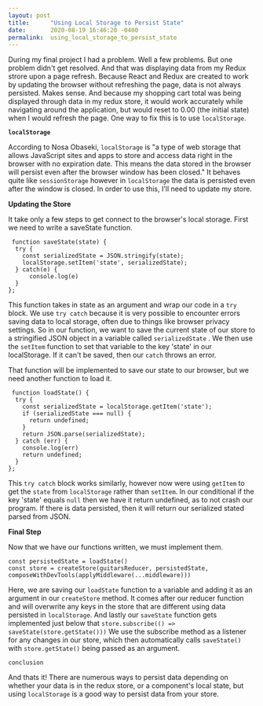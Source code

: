 ```yaml
---
layout: post
title:      "Using Local Storage to Persist State"
date:       2020-08-19 16:46:20 -0400
permalink:  using_local_storage_to_persist_state
---
```



During my final project I had a problem. Well a few problems. But one problem didn't get resolved. And that was displaying data from my Redux strore upon a page refresh. Because React and Redux are created to work by updating the browser without refreshing the page, data is not always persisted. Makes sense. And because my shopping cart total was being displayed through data in my redux store, it would work accurately while navigating around the application, but would reset to 0.00 (the initial state) when I would refresh the page. One way to fix this is to use ```localStorage```.

**```localStorage```**

According to Nosa Obaseki, ```localStorage``` is "a type of web storage that allows JavaScript sites and apps to store and access data right in the browser with no expiration date. This means the data stored in the browser will persist even after the browser window has been closed." It behaves quite like ```sessionStorage``` however in ```localStorage``` the data is persisted even after the window is closed. In order to use this, I'll need to update my store. 

**Updating the Store**

It take only a few steps to get connect to the browser's local storage. First we need to write a saveState function. 
```
 function saveState(state) {
  try {
    const serializedState = JSON.stringify(state);
    localStorage.setItem('state', serializedState);
  } catch(e) {
      console.log(e)
  }
};
```
This function takes in state as an argument and wrap our code in a ```try``` block. We use ```try catch``` because it is very possible to encounter errors saving data to local storage, often due to things like browser privacy settings. So in our function, we want to save the current state of our store to a stringified JSON object in a variable called ```serializedState``` . We then use the ```setItem``` function to set that variable to the key 'state' in our localStorage. If it can't be saved, then our ```catch``` throws an error. 

That function will be implemented to save our state to our browser, but we need another function to load it.
```
 function loadState() {
  try {
    const serializedState = localStorage.getItem('state');
    if (serializedState === null) {
      return undefined;
    }
    return JSON.parse(serializedState);
  } catch (err) {
    console.log(err)
    return undefined;
  }
}; 
``` 

This ```try catch``` block works similarly, however now were using ```getItem``` to get the ```state``` from ```localStorage``` rather than ```setItem```. In our conditional if the key 'state' equals ```null``` then we have it return undefined, as to not crash our program. If there is data persisted, then it will return our serialized stated parsed from JSON. 

**Final Step**

Now that we have our functions written, we must implement them. 

```
const persistedState = loadState()
const store = createStore(guitarsReducer, persistedState, composeWithDevTools(applyMiddleware(...middleware)))
```

Here, we are saving our ```loadState``` function to a variable and adding it as an argument in our ```createStore``` method. It comes after our reducer function and will overwrite any keys in the store that are different using data persisted in ```localStorage```. And lastly our ```saveState``` function gets implemented just below that 
``` store.subscribe(() => saveState(store.getState())) ```
We use the subscribe method as a listener for any changes in our store, which then automatically calls ```saveState()``` with ```store.getState()``` being passed as an argument.

```conclusion```

And thats it! There are numerous ways to persist data depending on whether your data is in the redux store, or a component's local state, but using ```localStorage``` is a good way to persist data from your store. 

